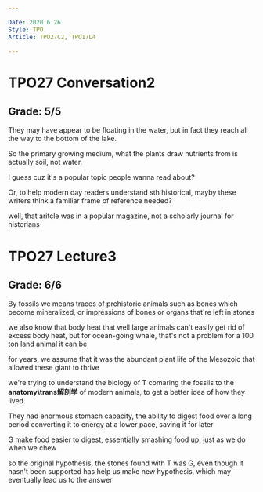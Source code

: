 ```yaml
---

Date: 2020.6.26
Style: TPO
Article: TPO27C2, TPO17L4

---
```

# TPO27 Conversation2 
## Grade: 5/5

They may have appear to be floating in the water, but in fact they reach all the way to the bottom of the lake.

So the primary growing medium, what the plants draw nutrients from is actually soil, not water.

I guess cuz it's a popular topic people wanna read about?

Or, to help modern day readers understand sth historical, mayby these writers think a familiar frame of reference needed?

well, that aritcle was in a popular magazine, not a scholarly journal for historians

# TPO27 Lecture3
## Grade: 6/6

By fossils we means traces of prehistoric animals such as bones which become mineralized, or impressions of bones or organs that're left in stones

we also know that body heat that well large animals can't easily get rid of excess body heat, but for ocean-going whale, that's not a problem for a 100 ton land animal it can be

for years, we assume that it was the abundant plant life of the Mesozoic that allowed these giant to thrive

we're trying to understand the biology of T comaring the fossils to the **anatomy\trans解剖学** of modern animals, to get a better idea of how they lived. 

They had enormous stomach capacity, the ability to digest food over a long period converting it to energy at a lower pace, saving it for later

G make food easier to digest, essentially smashing food up, just as we do when we chew

so the original hypothesis, the stones found with T was G, even though it hasn't been supported has help us make new hypothesis, which may eventually lead us to the answer